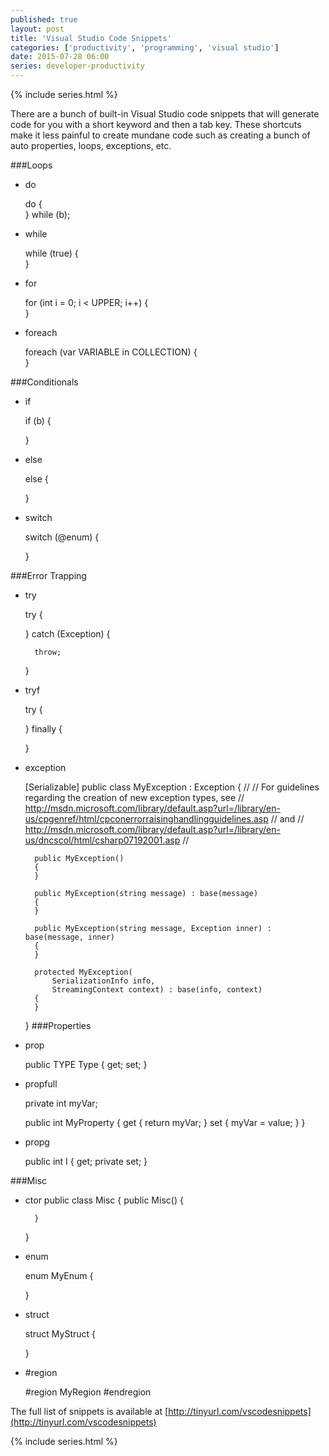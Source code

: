 ```yaml
---
published: true
layout: post
title: 'Visual Studio Code Snippets'
categories: ['productivity', 'programming', 'visual studio']
date: 2015-07-28 06:00
series: developer-productivity
---
```

{% include series.html %}

There are a bunch of built-in Visual Studio code snippets that will generate code for you with a short keyword and then a tab key.  These shortcuts make it less painful to create mundane code such as creating a bunch of auto properties, loops, exceptions, etc.

###Loops

* do

	do
	{		
	} while (b);
	
* while

	while (true)
	{				
	}
	
* for

	for (int i = 0; i < UPPER; i++)
	{				
	}
	
* foreach

	foreach (var VARIABLE in COLLECTION)
	{		
	}
	
###Conditionals

* if

	if (b)
	{
				
	}
	
* else

	else
	{
				
	}
	
* switch

	switch (@enum)
	{
					
	}

###Error Trapping

* try

	try
	{

	}
	catch (Exception)
	{
		
		throw;
	}
* tryf

	try
	{

	}
	finally
	{
		
	}
	
* exception

	[Serializable]
	public class MyException : Exception
	{
		//
		// For guidelines regarding the creation of new exception types, see
		//    http://msdn.microsoft.com/library/default.asp?url=/library/en-us/cpgenref/html/cpconerrorraisinghandlingguidelines.asp
		// and
		//    http://msdn.microsoft.com/library/default.asp?url=/library/en-us/dncscol/html/csharp07192001.asp
		//

		public MyException()
		{
		}

		public MyException(string message) : base(message)
		{
		}

		public MyException(string message, Exception inner) : base(message, inner)
		{
		}

		protected MyException(
			SerializationInfo info,
			StreamingContext context) : base(info, context)
		{
		}
	}
###Properties

* prop

	public TYPE Type { get; set; }
	
* propfull

	private int myVar;

	public int MyProperty
	{
		get { return myVar; }
		set { myVar = value; }
	}
	
* propg

	public int I { get; private set; }

###Misc

* ctor
	public class Misc
	{
		public Misc()
		{
			
		}
	}
	
* enum

	enum MyEnum
	{
		
	}
	
* struct

	struct MyStruct
	{
			
	}
	
* #region

	#region MyRegion
	#endregion


The full list of snippets is available at [http://tinyurl.com/vscodesnippets](http://tinyurl.com/vscodesnippets)


{% include series.html %}